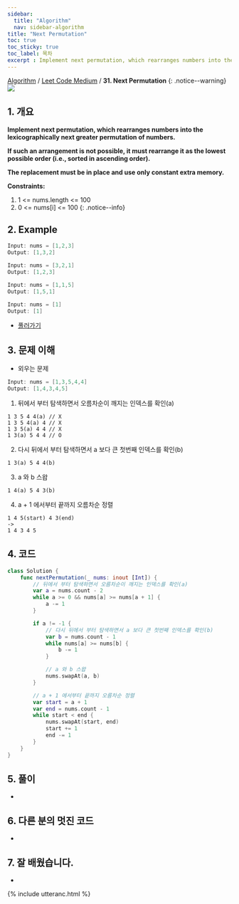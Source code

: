 ```yaml
---
sidebar:
  title: "Algorithm"
  nav: sidebar-algorithm
title: "Next Permutation"
toc: true
toc_sticky: true
toc_label: 목차
excerpt : Implement next permutation, which rearranges numbers into the lexicographically next greater permutation of numbers.
---
```

[Algorithm](/algorithm/) / [Leet Code Medium](/algorithm/leet-code-medium/) / **31. Next Permutation**
{: .notice--warning}
![](https://leetcode.com/static/packages/interview_landing/images/logo.svg)

## 1. 개요
**Implement next permutation, which rearranges numbers into the lexicographically next greater permutation of numbers.**

**If such an arrangement is not possible, it must rearrange it as the lowest possible order (i.e., sorted in ascending order).**

**The replacement must be in place and use only constant extra memory.**

**Constraints:**
  1. 1 <= nums.length <= 100
  2. 0 <= nums[i] <= 100
{: .notice--info}
## 2. Example
```swift
Input: nums = [1,2,3]
Output: [1,3,2]
```

```swift
Input: nums = [3,2,1]
Output: [1,2,3]
```

```swift
Input: nums = [1,1,5]
Output: [1,5,1]
```

```swift
Input: nums = [1]
Output: [1]
```
* [풀러가기](https://leetcode.com/problems/next-permutation/)

## 3. 문제 이해
* 외우는 문제
```swift
Input: nums = [1,3,5,4,4]
Output: [1,4,3,4,5]
```

1. 뒤에서 부터 탐색하면서 오름차순이 깨지는 인덱스를 확인(a)
```
1 3 5 4 4(a) // X
1 3 5 4(a) 4 // X
1 3 5(a) 4 4 // X
1 3(a) 5 4 4 // O
```
2. 다시 뒤에서 부터 탐색하면서 a 보다 큰 첫번째 인덱스를 확인(b)
```
1 3(a) 5 4 4(b)
```
3. a 와 b 스왑
```
1 4(a) 5 4 3(b)
```
4. a + 1 에서부터 끝까지 오름차순 정렬
```
1 4 5(start) 4 3(end)
->
1 4 3 4 5
```

## 4. 코드
```swift
class Solution {
    func nextPermutation(_ nums: inout [Int]) {
        // 뒤에서 부터 탐색하면서 오름차순이 깨지는 인덱스를 확인(a)
        var a = nums.count - 2
        while a >= 0 && nums[a] >= nums[a + 1] {
            a -= 1
        }

        if a != -1 {
            // 다시 뒤에서 부터 탐색하면서 a 보다 큰 첫번째 인덱스를 확인(b)
            var b = nums.count - 1
            while nums[a] >= nums[b] {
                b -= 1
            }

            // a 와 b 스왑
            nums.swapAt(a, b)
        }

        // a + 1 에서부터 끝까지 오름차순 정렬
        var start = a + 1
        var end = nums.count - 1
        while start < end {
            nums.swapAt(start, end)
            start += 1
            end -= 1
        }
    }
}
```

## 5. 풀이
-

## 6. 다른 분의 멋진 코드
-

## 7. 잘 배웠습니다.
-

{% include utteranc.html %}
